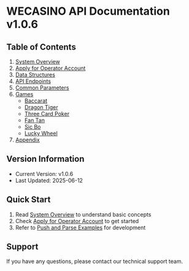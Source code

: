<!-- markdownlint-disable MD033 -->
# WECASINO API Documentation v1.0.6

## Table of Contents

1. [System Overview](./overview.md)
2. [Apply for Operator Account](./account.md)
3. [Data Structures](./proto.md)
4. [API Endpoints](./endpoint.md)
5. [Common Parameters](./common.md)
6. [Games](./games/)
   - [Baccarat](./games/baccarat.md)
   - [Dragon Tiger](./games/thebigbattle.md)
   - [Three Card Poker](./games/threecards.md)
   - [Fan Tan](./games/fantan.md)
   - [Sic Bo](./games/sicbo.md)
   - [Lucky Wheel](./games/luckywheel.md)
7. [Appendix](./appendix.md)

## Version Information

- Current Version: v1.0.6
- Last Updated: 2025-06-12

## Quick Start

1. Read [System Overview](./overview.md) to understand basic concepts
2. Check [Apply for Operator Account](./account.md) to get started
3. Refer to [Push and Parse Examples](./examples.md) for development

## Support

If you have any questions, please contact our technical support team. 